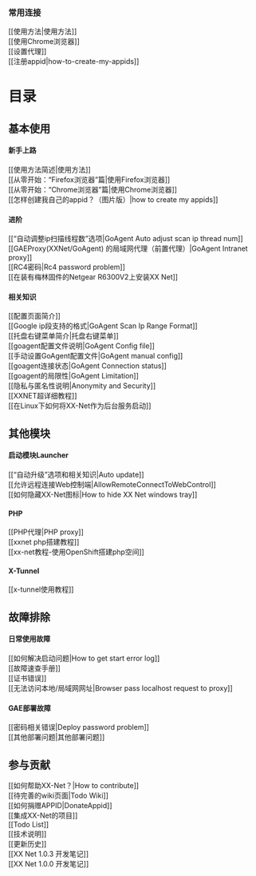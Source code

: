 
### 常用连接
  [[使用方法|使用方法]]<br>
  [[使用Chrome浏览器]]<br>
  [[设置代理]]<br>
  [[注册appid|how-to-create-my-appids]]<br>

 
# 目录
## 基本使用
#### 新手上路
[[使用方法简述|使用方法]]<br>
[[从零开始：“Firefox浏览器”篇|使用Firefox浏览器]]<br>
[[从零开始：“Chrome浏览器”篇|使用Chrome浏览器]]<br>
[[怎样创建我自己的appid？（图片版）|how to create my appids]]<br>

#### 进阶
[[“自动调整ip扫描线程数”选项|GoAgent Auto adjust scan ip thread num]]<br>
[[GAEProxy(XXNet/GoAgent) 的局域网代理（前置代理）|GoAgent Intranet proxy]]<br>
[[RC4密码|Rc4 password problem]]<br>
[[在装有梅林固件的Netgear R6300V2上安装XX Net]]<br>

#### 相关知识
[[配置页面简介]]<br>
[[Google ip段支持的格式|GoAgent Scan Ip Range Format]]<br>
[[托盘右键菜单简介|托盘右键菜单]]<br>
[[goagent配置文件说明|GoAgent Config file]]<br>
[[手动设置GoAgent配置文件|GoAgent manual config]]<br>
[[goagent连接状态|GoAgent Connection status]]<br>
[[goagent的局限性|GoAgent Limitation]]<br>
[[隐私与匿名性说明|Anonymity and Security]]<br>
[[XXNET超详细教程]]<br>
[[在Linux下如何将XX-Net作为后台服务启动]]<br>

## 其他模块
#### 启动模块Launcher
[[“自动升级”选项和相关知识|Auto update]]<br>
[[允许远程连接Web控制端|AllowRemoteConnectToWebControl]]<br>
[[如何隐藏XX-Net图标|How to hide XX Net windows tray]]<br>

#### PHP  
[[PHP代理|PHP proxy]]    
[[xxnet php搭建教程]]      
[[xx-net教程-使用OpenShift搭建php空间]]  

#### X-Tunnel
[[x-tunnel使用教程]]   

 
## 故障排除
#### 日常使用故障
[[如何解决启动问题|How to get start error log]]<br>
[[故障速查手册]]<br>
[[证书错误]]<br>
[[无法访问本地/局域网网址|Browser pass localhost request to proxy]]<br>

#### GAE部署故障
[[密码相关错误|Deploy password problem]]<br>
[[其他部署问题|其他部署问题]]<br>

## 参与贡献
[[如何帮助XX-Net？|How to contribute]]<br>
[[待完善的wiki页面|Todo Wiki]]<br>
[[如何捐赠APPID|DonateAppid]]<br>
[[集成XX-Net的项目]]<br>
[[Todo List]]<br>
[[技术说明]]<br>
[[更新历史]]<br>
[[XX Net 1.0.3 开发笔记]]<br>
[[XX Net 1.0.0 开发笔记]]<br>